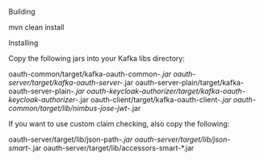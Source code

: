 Building

mvn clean install

Installing

Copy the following jars into your Kafka libs directory:

oauth-common/target/kafka-oauth-common-*.jar
oauth-server/target/kafka-oauth-server-*.jar
oauth-server-plain/target/kafka-oauth-server-plain-*.jar
oauth-keycloak-authorizer/target/kafka-oauth-keycloak-authorizer-*.jar
oauth-client/target/kafka-oauth-client-*.jar
oauth-common/target/lib/nimbus-jose-jwt-*.jar

If you want to use custom claim checking, also copy the following:

oauth-server/target/lib/json-path-*.jar
oauth-server/target/lib/json-smart-*.jar
oauth-server/target/lib/accessors-smart-*.jar


